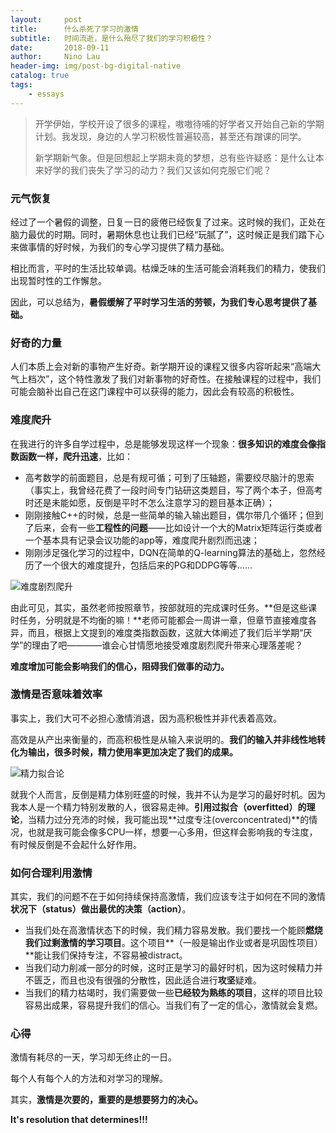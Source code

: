 ```yaml
---
layout:     post
title:      什么杀死了学习的激情
subtitle:   时间流逝，是什么殆尽了我们的学习积极性？
date:       2018-09-11
author:     Nino Lau
header-img: img/post-bg-digital-native
catalog: true
tags:
    - essays
---
```


> 开学伊始，学校开设了很多的课程，嗷嗷待哺的好学者又开始自己新的学期计划。我发现，身边的人学习积极性普遍较高，甚至还有蹭课的同学。
> 
> 新学期新气象。但是回想起上学期未竟的梦想，总有些许疑惑：是什么让本来好学的我们丧失了学习的动力？我们又该如何克服它们呢？


### 元气恢复

经过了一个暑假的调整，日复一日的疲倦已经恢复了过来。这时候的我们，正处在脑力最优的时期。同时，暑期休息也让我们已经“玩腻了”，这时候正是我们踏下心来做事情的好时候，为我们的专心学习提供了精力基础。

相比而言，平时的生活比较单调。枯燥乏味的生活可能会消耗我们的精力，使我们出现暂时性的工作懈怠。

因此，可以总结为，**暑假缓解了平时学习生活的劳顿，为我们专心思考提供了基础。**


### 好奇的力量

人们本质上会对新的事物产生好奇。新学期开设的课程又很多内容听起来“高端大气上档次”，这个特性激发了我们对新事物的好奇性。在接触课程的过程中，我们可能会脑补出自己在这门课程中可以获得的能力，因此会有较高的积极性。


### 难度爬升

在我进行的许多自学过程中，总是能够发现这样一个现象：**很多知识的难度会像指数函数一样，爬升迅速**，比如：

* 高考数学的前面题目，总是有规可循；可到了压轴题，需要绞尽脑汁的思索（事实上，我曾经花费了一段时间专门钻研这类题目，写了两个本子，但高考时还是未能如愿，反倒是平时不怎么注意学习的题目基本正确）；
* 刚刚接触C++的时候，总是一些简单的输入输出题目，偶尔带几个循环；但到了后来，会有一些**工程性的问题**——比如设计一个大的Matrix矩阵运行类或者一个基本具有记录会议功能的app等，难度爬升剧烈而迅速；
* 刚刚涉足强化学习的过程中，DQN在简单的Q-learning算法的基础上，忽然经历了一个很大的难度提升，包括后来的PG和DDPG等等......


![难度剧烈爬升](https://s6.postimg.cc/7s596719d/passion-exponent.png)

由此可见，其实，虽然老师按照章节，按部就班的完成课时任务。**但是这些课时任务，分明就是不均衡的嘛！**老师可能都会一周讲一章，但章节直接难度各异，而且，根据上文提到的难度类指数函数，这就大体阐述了我们后半学期“厌学”的理由了吧————谁会心甘情愿地接受难度剧烈爬升带来心理落差呢？

**难度增加可能会影响我们的信心，阻碍我们做事的动力。**


### 激情是否意味着效率

事实上，我们大可不必担心激情消退，因为高积极性并非代表着高效。

高效是从产出来衡量的，而高积极性是从输入来说明的。**我们的输入并非线性地转化为输出，很多时候，精力使用率更加决定了我们的成果。**

![精力拟合论](https://s6.postimg.cc/q7pq3lutd/passion-overfit.png)

就我个人而言，反倒是精力体别旺盛的时候，我并不认为是学习的最好时机。因为我本人是一个精力特别发散的人，很容易走神。**引用过拟合（overfitted）的理论**，当精力过分充沛的时候，我可能出现**过度专注(overconcentrated)**的情况，也就是我可能会像多CPU一样，想要一心多用，但这样会影响我的专注度，有时候反倒是不会起什么好作用。


### 如何合理利用激情

其实，我们的问题不在于如何持续保持高激情，我们应该专注于如何在不同的激情**状况下（status）**做出最优的**决策（action）**。

* 当我们处在高激情状态下的时候，我们精力容易发散。我们要找一个能顾**燃烧我们过剩激情的学习项目**。这个项目**（一般是输出作业或者是巩固性项目）**能让我们保持专注，不容易被distract。
* 当我们动力削减一部分的时候，这时正是学习的最好时机，因为这时候精力并不匮乏，而且也没有很强的分散性，因此适合进行**攻坚**疑难。
* 当我们的精力枯竭时，我们需要做一些**已经较为熟练的项目**，这样的项目比较容易出成果，容易提升我们的信心。当我们有了一定的信心，激情就会复燃。


### 心得

激情有耗尽的一天，学习却无终止的一日。

每个人有每个人的方法和对学习的理解。

其实，**激情是次要的，重要的是想要努力的决心。**

**It's resolution that determines!!!**

